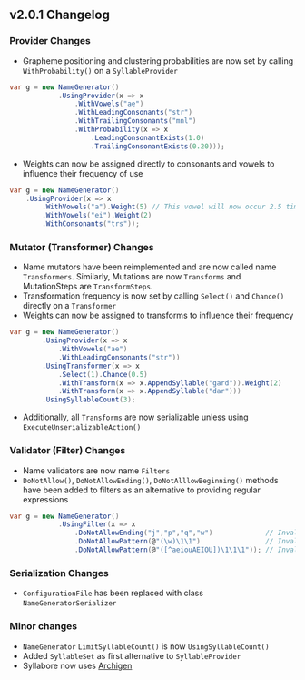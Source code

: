 ## v2.0.1 Changelog

### Provider Changes
* Grapheme positioning and clustering probabilities are now set by calling `WithProbability()` on a `SyllableProvider`
```C#
var g = new NameGenerator()
            .UsingProvider(x => x
                .WithVowels("ae")
                .WithLeadingConsonants("str")
                .WithTrailingConsonants("mnl")
                .WithProbability(x => x
                    .LeadingConsonantExists(1.0)
                    .TrailingConsonantExists(0.20)));
```

* Weights can now be assigned directly to consonants and vowels to influence their frequency of use

```C#
var g = new NameGenerator()
    .UsingProvider(x => x
        .WithVowels("a").Weight(5) // This vowel will now occur 2.5 times more often than other vowels
        .WithVowels("ei").Weight(2)
        .WithConsonants("trs"));
```

### Mutator (Transformer) Changes

* Name mutators have been reimplemented and are now called name `Transformers`. Similarly, Mutations are now `Transforms` and MutationSteps are `TransformSteps`.
* Transformation frequency is now set by calling `Select()` and `Chance()` directly on a `Transformer`
* Weights can now be assigned to transforms to influence their frequency
```C#
var g = new NameGenerator()
        .UsingProvider(x => x
            .WithVowels("ae")
            .WithLeadingConsonants("str"))
        .UsingTransformer(x => x
            .Select(1).Chance(0.5)
            .WithTransform(x => x.AppendSyllable("gard")).Weight(2)
            .WithTransform(x => x.AppendSyllable("dar")))
        .UsingSyllableCount(3);
```

*  Additionally, all `Transforms` are now serializable unless using `ExecuteUnserializableAction()` 

### Validator (Filter) Changes
* Name validators are now name `Filters`
* `DoNotAllow()`, `DoNotAllowEnding()`, `DoNotAlllowBeginning()` methods have been added to filters as an alternative to providing regular expressions
```C#
var g = new NameGenerator()
            .UsingFilter(x => x
                .DoNotAllowEnding("j","p","q","w")             // Invalidate these awkward endings
                .DoNotAllowPattern(@"(\w)\1\1")                // Invalidate any sequence of 3 or more identical letters
                .DoNotAllowPattern(@"([^aeiouAEIOU])\1\1\1")); // Invalidate any sequence of 4 or more consonants
```

### Serialization Changes
* `ConfigurationFile` has been replaced with class `NameGeneratorSerializer`

### Minor changes
* `NameGenerator` `LimitSyllableCount()` is now `UsingSyllableCount()`
* Added `SyllableSet` as first alternative to `SyllableProvider`
* Syllabore now uses [Archigen](https://github.com/kesac/Archigen)
